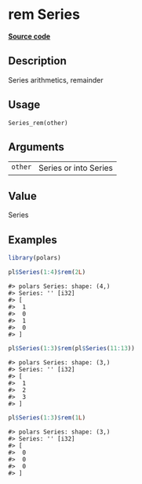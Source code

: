 

# rem Series

[**Source code**](https://github.com/pola-rs/r-polars/tree/f1aede4d7d7f090c98651365a4120a8232503a4d/R/series__series.R#L180)

## Description

Series arithmetics, remainder

## Usage

<pre><code class='language-R'>Series_rem(other)
</code></pre>

## Arguments

<table>
<tr>
<td style="white-space: nowrap; font-family: monospace; vertical-align: top">
<code id="Series_rem_:_other">other</code>
</td>
<td>
Series or into Series
</td>
</tr>
</table>

## Value

Series

## Examples

``` r
library(polars)

pl$Series(1:4)$rem(2L)
```

    #> polars Series: shape: (4,)
    #> Series: '' [i32]
    #> [
    #>  1
    #>  0
    #>  1
    #>  0
    #> ]

``` r
pl$Series(1:3)$rem(pl$Series(11:13))
```

    #> polars Series: shape: (3,)
    #> Series: '' [i32]
    #> [
    #>  1
    #>  2
    #>  3
    #> ]

``` r
pl$Series(1:3)$rem(1L)
```

    #> polars Series: shape: (3,)
    #> Series: '' [i32]
    #> [
    #>  0
    #>  0
    #>  0
    #> ]

